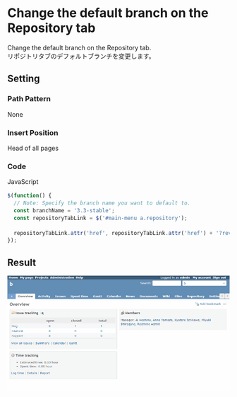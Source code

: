 # Change the default branch on the Repository tab

Change the default branch on the Repository tab.  
リポジトリタブのデフォルトブランチを変更します。

## Setting

### Path Pattern

None

### Insert Position

Head of all pages
<!-- 
Head of all pages
Bottom of issue form
Bottom of issue detail
Bottom of all pages
-->

### Code

JavaScript
<!--
JavaScript
CSS
HTML
-->

```javascript
$(function() {
  // Note: Specify the branch name you want to default to.
  const branchName = '3.3-stable';
  const repositoryTabLink = $('#main-menu a.repository');
  
  repositoryTabLink.attr('href', repositoryTabLink.attr('href') + '?rev=' + encodeURIComponent(branchName));
});
```

## Result

![result](./result.gif)

